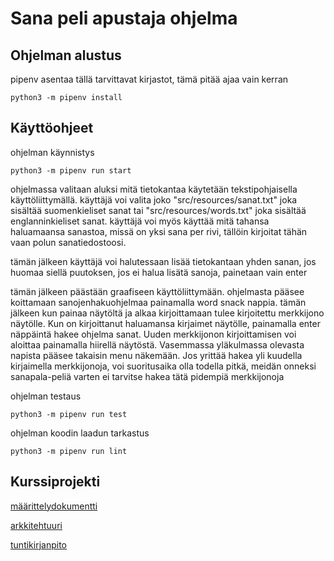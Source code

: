 <h1>Sana peli apustaja ohjelma</h1>

## Ohjelman alustus
pipenv asentaa tällä tarvittavat kirjastot, tämä pitää ajaa vain kerran
```
python3 -m pipenv install
```


## Käyttöohjeet

ohjelman käynnistys
```
python3 -m pipenv run start
```
ohjelmassa valitaan aluksi mitä tietokantaa käytetään tekstipohjaisella käyttöliittymällä. käyttäjä voi valita joko "src/resources/sanat.txt" joka sisältää suomenkieliset sanat tai "src/resources/words.txt" joka sisältää englanninkieliset sanat. käyttäjä voi myös käyttää mitä tahansa haluamaansa sanastoa, missä on yksi sana per rivi, tällöin kirjoitat tähän vaan polun sanatiedostoosi.

tämän jälkeen käyttäjä voi halutessaan lisää tietokantaan yhden sanan, jos huomaa siellä puutoksen, jos ei halua lisätä sanoja, painetaan vain enter

tämän jälkeen päästään graafiseen käyttöliittymään.
ohjelmasta pääsee koittamaan sanojenhakuohjelmaa painamalla word snack nappia. tämän jälkeen kun painaa näytöltä ja alkaa kirjoittamaan tulee kirjoitettu merkkijono näytölle. Kun on kirjoittanut haluamansa kirjaimet näytölle, painamalla enter näppäintä hakee ohjelma sanat. Uuden merkkijonon kirjoittamisen voi aloittaa painamalla hiirellä näytöstä. Vasemmassa yläkulmassa olevasta napista pääsee takaisin menu näkemään. Jos yrittää hakea yli kuudella kirjaimella merkkijonoja, voi suoritusaika olla todella pitkä, meidän onneksi sanapala-peliä varten ei tarvitse hakea tätä pidempiä merkkijonoja

ohjelman testaus
```
python3 -m pipenv run test
```

ohjelman koodin laadun tarkastus
```
python3 -m pipenv run lint
```

## Kurssiprojekti
[määrittelydokumentti](dokumentaatio/maaritteludokumentti.md)

[arkkitehtuuri](dokumentaatio/arkkitehtuuri.md)

[tuntikirjanpito](dokumentaatio/tuntikirjanpito.txt)

